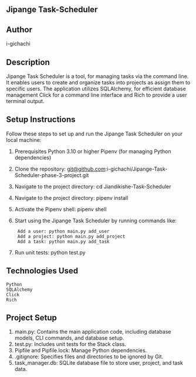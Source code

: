 
## Jipange Task-Scheduler

## Author
i-gichachi

## Description
Jipange Task Scheduler is a tool, for managing tasks via the command line. It enables users to create and organize tasks into projects as assign them to specific users. The application utilizes SQLAlchemy, for efficient database management Click for a command line interface and Rich to provide a user terminal output.

## Setup Instructions
Follow these steps to set up and run the Jipange Task Scheduler on your local machine:

1. Prerequisites
    Python 3.10 or higher Pipenv (for managing Python dependencies)

2. Clone the repository: git@github.com:i-gichachi/Jipange-Task-Scheduler-phase-3-project.git

3. Navigate to the project directory: cd Jiandikishe-Task-Scheduler

4. Navigate to the project directory: pipenv install

5. Activate the Pipenv shell: pipenv shell

6. Start using the Jipange Task Scheduler by running commands like:

        Add a user: python main.py add_user
        Add a project: python main.py add_project
        Add a task: python main.py add_task

7. Run unit tests: python test.py

## Technologies Used
    Python
    SQLAlchemy
    Click
    Rich

## Project Setup
1. main.py: Contains the main application code, including database models, CLI commands, and database setup.
2. test.py: Includes unit tests for the Stack class.
3. Pipfile and Pipfile.lock: Manage Python dependencies.
4. .gitignore: Specifies files and directories to be ignored by Git.
5. task_manager.db: SQLite database file to store user, project, and task data.
